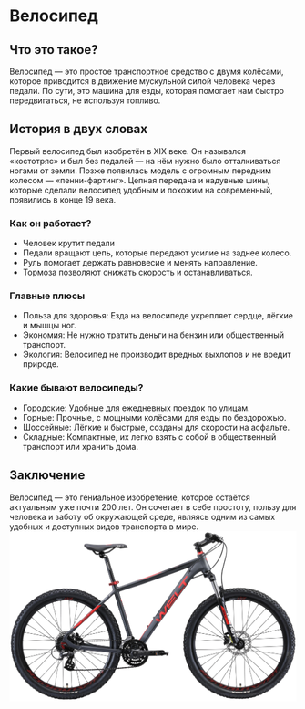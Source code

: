 # Велосипед

## Что это такое?
Велосипед — это простое транспортное средство с двумя колёсами, которое приводится в движение мускульной силой человека через педали.
По сути, это машина для езды, которая помогает нам быстро передвигаться, не используя топливо.

## История в двух словах
Первый велосипед был изобретён в XIX веке. 
Он назывался «костотряс» и был без педалей — на нём нужно было отталкиваться ногами от земли. Позже появилась модель с огромным передним колесом — «пенни-фартинг». 
Цепная передача и надувные шины, которые сделали велосипед удобным и похожим на современный, появились в конце 19 века.

### Как он работает?
- Человек крутит педали
- Педали вращают цепь, которые передают усилие на заднее колесо.
- Руль помогает держать равновесие и менять направление.
- Тормоза позволяют снижать скорость и останавливаться.

###  Главные плюсы
- Польза для здоровья: Езда на велосипеде укрепляет сердце, лёгкие и мышцы ног.
- Экономия: Не нужно тратить деньги на бензин или общественный транспорт.
- Экология: Велосипед не производит вредных выхлопов и не вредит природе.

###  Какие бывают велосипеды?
- Городские: Удобные для ежедневных поездок по улицам.
- Горные: Прочные, с мощными колёсами для езды по бездорожью.
- Шоссейные: Лёгкие и быстрые, созданы для скорости на асфальте.
- Складные: Компактные, их легко взять с собой в общественный транспорт или хранить дома.

## Заключение
Велосипед — это гениальное изобретение, которое остаётся актуальным уже почти 200 лет. 
Он сочетает в себе простоту, пользу для человека и заботу об окружающей среде, являясь одним из самых удобных и доступных видов транспорта в мире.
![велосипед](images/bicycle.jpg)
